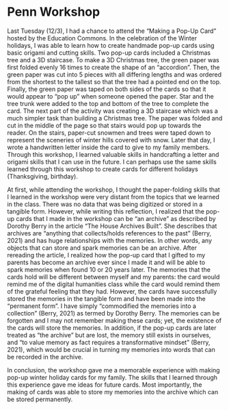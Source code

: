 # Penn Workshop #

Last Tuesday (12/3), I had a chance to attend the “Making a Pop-Up Card” hosted by the Education Commons. In the celebration of the Winter holidays, I was able to learn how to create handmade pop-up cards using basic origami and cutting skills. Two pop-up cards included a Christmas tree and a 3D staircase. To make a 3D Christmas tree, the green paper was first folded evenly 16 times to create the shape of an “accordion”. Then, the green paper was cut into 5 pieces with all differing lengths and was ordered from the shortest to the tallest so that the tree had a pointed end on the top. Finally, the green paper was taped on both sides of the cards so that it would appear to “pop up” when someone opened the paper. Star and the tree trunk were added to the top and bottom of the tree to complete the card. The next part of the activity was creating a 3D staircase which was a much simpler task than building a Christmas tree. The paper was folded and cut in the middle of the page so that stairs would pop up towards the reader. On the stairs, paper-cut snowmen and trees were taped down to represent the sceneries of winter hills covered with snow. Later that day, I wrote a handwritten letter inside the card to give to my family members. Through this workshop, I learned valuable skills in handcrafting a letter and origami skills that I can use in the future. I can perhaps use the same skills learned through this workshop to create cards for different holidays (Thanksgiving, birthday).

At first, while attending the workshop, I thought the paper-folding skills that I learned in the workshop were very distant from the topics that we learned in the class. There was no data that was being digitized or stored in a tangible form. However, while writing this reflection, I realized that the pop-up cards that I made in the workshop can be “an archive” as described by Dorothy Berry in the article “The House Archives Built”. She describes that archives are “anything that collects/holds references to the past” (Berry, 2021) and has huge relationships with the memories. In other words, any objects that can store and spark memories can be an archive. After rereading the article, I realized how the pop-up card that I gifted to my parents has become an archive ever since I made it and will be able to spark memories when found 10 or 20 years later. The memories that the cards hold will be different between myself and my parents: the card would remind me of the digital humanities class while the card would remind them of the grateful feeling that they had. However, the cards have successfully stored the memories in the tangible form and have been made into the “permanent form”. I have simply “commodified the memories into a collection” (Berry, 2021) as termed by Dorothy Berry. The memories can be forgotten and I may not remember making these cards; yet, the existence of the cards will store the memories. In addition, if the pop-up cards are later treated as “the archive” but are lost, the memory still exists in ourselves, and “to value memory as fact requires a transformative mindset” (Berry, 2021), which would be crucial in turning my memories into words that can be recorded in the archive. 

In conclusion, the workshop gave me a memorable experience with making pop-up winter holiday cards for my family. The skills that I learned through this experience gave me ideas for future cards. Most importantly, the making of cards was able to store my memories into the archive which can be stored permanently.
